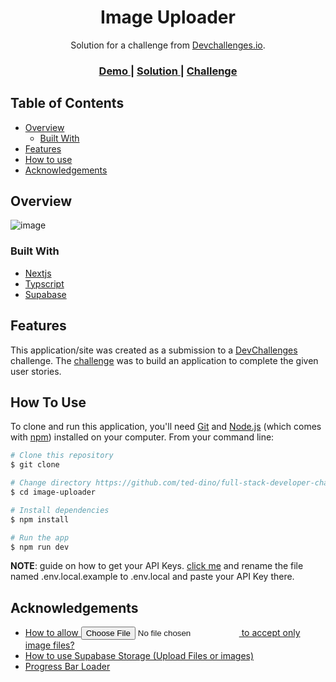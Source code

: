 <h1 align="center">Image Uploader</h1>

<div align="center">
   Solution for a challenge from  <a href="http://devchallenges.io" target="_blank">Devchallenges.io</a>.
</div>

<div align="center">
  <h3>
    <a href="https://full-stack-developer-challenges.vercel.app/">
      Demo
    </a>
    <span> | </span>
    <a href="https://devchallenges.io/solutions/HRpLS6HjYaFPqCvUY4HM">
      Solution
    </a>
    <span> | </span>
    <a href="https://devchallenges.io/challenges/O2iGT9yBd6xZBrOcVirx">
      Challenge
    </a>
  </h3>
</div>

## Table of Contents

- [Overview](#overview)
  - [Built With](#built-with)
- [Features](#features)
- [How to use](#how-to-use)
- [Acknowledgements](#acknowledgements)

## Overview

![image](https://user-images.githubusercontent.com/84649871/183239720-3facfed7-3e79-40ad-9662-a36d9c29c6f5.png)

### Built With

- [Nextjs](https://nextjs.org/)
- [Typscript](https://www.typescriptlang.org/)
- [Supabase](https://supabase.com/)

## Features

This application/site was created as a submission to a [DevChallenges](https://devchallenges.io/challenges) challenge. The [challenge](https://devchallenges.io/challenges/O2iGT9yBd6xZBrOcVirx) was to build an application to complete the given user stories.

## How To Use

To clone and run this application, you'll need [Git](https://git-scm.com) and [Node.js](https://nodejs.org/en/download/) (which comes with [npm](http://npmjs.com)) installed on your computer. From your command line:

```bash
# Clone this repository
$ git clone 

# Change directory https://github.com/ted-dino/full-stack-developer-challenges.git
$ cd image-uploader

# Install dependencies
$ npm install

# Run the app
$ npm run dev
```
<strong>NOTE</strong>: guide on how to get your API Keys. [click me](https://supabase.com/docs/guides/with-nextjs#get-the-api-keys) and rename the file named .env.local.example to .env.local and paste your API Key there.


## Acknowledgements

- [How to allow <input type="file"> to accept only image files?](https://stackoverflow.com/questions/3828554/how-to-allow-input-type-file-to-accept-only-image-files#:~:text=11-,using,-type%3D%22file%22%20and)
- [How to use Supabase Storage (Upload Files or images)](https://youtu.be/yLdOpLk7bsI)
- [Progress Bar Loader](https://codepen.io/headquarter8302/pen/PoORrmY)
